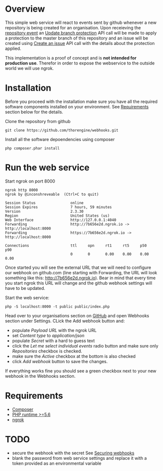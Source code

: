 # Overview

This simple web service will react to events sent by github whenever a new repository is being created for an organisation. Upon receieving the [repository event](https://developer.github.com/webhooks/#events) an [Update branch protection](https://developer.github.com/v3/repos/branches/#update-branch-protection) API call will be made to apply a protection to the master branch of this repository and an issue will be created using [Create an issue](https://developer.github.com/v3/issues/#create-an-issue) API call with the details about the protection applied.

This implementation is a proof of concept and is **not intended for production use**. Therefor in order to expose the webservice to the outside world we will use ngrok. 

# Installation

Before you proceed with the installation make sure you have all the required software components installed on your environment. See [Requirements](https://github.com/thorengine/webhooks#requirements) section below for the details.

Clone the repository from github

	git clone https://github.com/thorengine/webhooks.git

Install all the software depoendencies using composer

	php composer.phar install

# Run the web service

Start ngrok on port 8000

	ngrok http 8000
	ngrok by @inconshreveable  (Ctrl+C to quit)
	                                                                                                                                              
	Session Status                online                                
	Session Expires               7 hours, 59 minutes
	Version                       2.3.30                                
	Region                        United States (us)
	Web Interface                 http://127.0.0.1:4040
	Forwarding                    http://7b656e2d.ngrok.io -> http://localhost:8000
	Forwarding                    https://7b656e2d.ngrok.io -> http://localhost:8000
	                                                                                                                                              
	Connections                   ttl     opn     rt1     rt5     p50     p90
	                              0       0       0.00    0.00    0.00    0.00

Once started you will see the external URL that we will need to configure our webhook on github.com (line starting with Forwarding, the URL will look something like this: http://7b656e2d.ngrok.io). Bear in mind that every time you start ngrok this URL will change and the github webhook settings will have to be updated.

Start the web service:

	php -S localhost:8000 -t public public/index.php

Head over to your organisations section on [GitHub](github.com) and open Webhooks section under Settings. CLick the Add webhook button and:
- populate _Payload URL_ with the ngrok URL
- set _Content type_ to _application/json_
- populate _Secret_ with a hard to guess text
- click the _Let me select individual events_ radio button and make sure only _Repositories_ checkbox is checked.
- make sure the _Active_ checkbox at the bottom is also checked
- click _Add webhook_ button to save the changes.

If everything works fine you should see a green checkbox next to your new webhook in the Webhooks section.

# Requirements
- [Composer](https://getcomposer.org/)
- [PHP runtime >=5.6](https://php.net/)
- [ngrok](https://ngrok.com/)

# TODO
- secure the webhook with the secret See [Securing webhooks](https://developer.github.com/webhooks/securing/)
- blank the password from web service settings and replace it with a token provided as an environmental variable
